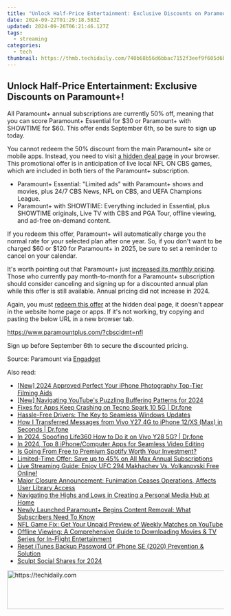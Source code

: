 ```yaml
---
title: "Unlock Half-Price Entertainment: Exclusive Discounts on Paramount+!"
date: 2024-09-22T01:29:18.583Z
updated: 2024-09-26T06:21:46.127Z
tags:
  - streaming
categories:
  - tech
thumbnail: https://thmb.techidaily.com/740b68b56d6bbac7152f3eef9f605d6bffa61f7111e01d3d9d9931aeb1f4b3a1.jpg
---
```


## Unlock Half-Price Entertainment: Exclusive Discounts on Paramount+!

All Paramount+ annual subscriptions are currently 50% off, meaning that you can score Paramount+ Essential for $30 or Paramount+ with SHOWTIME for $60\. This offer ends September 6th, so be sure to sign up today.

 You cannot redeem the 50% discount from the main Paramount+ site or mobile apps. Instead, you need to visit [a hidden deal page](https://paramountplus.qflm.net/c/156932/175360/3065?subId1=UUhtgUeUpU2005044&subId2=ehtg&u=https%3A%2F%2Fwww.paramountplus.com%2F%3Fcbscidmt%3Dnfl) in your browser. This promotional offer is in anticipation of live local NFL ON CBS games, which are included in both tiers of the Paramount+ subscription.

* Paramount+ Essential: "Limited ads" with Paramount+ shows and movies, plus 24/7 CBS News, NFL on CBS, and UEFA Champions League.
* Paramount+ with SHOWTIME: Everything included in Essential, plus SHOWTIME originals, Live TV with CBS and PGA Tour, offline viewing, and ad-free on-demand content.

 If you redeem this offer, Paramount+ will automatically charge you the normal rate for your selected plan after one year. So, if you don't want to be charged $60 or $120 for Paramount+ in 2025, be sure to set a reminder to cancel on your calendar.

 It's worth pointing out that Paramount+ just [increased its monthly pricing](https://android-location-track.techidaily.com/how-to-spy-on-text-messages-from-computer-and-nokia-g22-drfone-by-drfone-virtual-android/). Those who currently pay month-to-month for a Paramount+ subscription should consider canceling and signing up for a discounted annual plan while this offer is still available. Annual pricing did not increase in 2024.

 Again, you must [redeem this offer](https://paramountplus.qflm.net/c/156932/175360/3065?subId1=UUhtgUeUpU2005044&subId2=ehtg&u=https%3A%2F%2Fwww.paramountplus.com%2F%3Fcbscidmt%3Dnfl) at the hidden deal page, it doesn't appear in the website home page or apps. If it's not working, try copying and pasting the below URL in a new browser tab.

https://www.paramountplus.com/?cbscidmt=nfl

 Sign up before September 6th to secure the discounted pricing.

 Source: Paramount via [Engadget](https://www.engadget.com/deals/paramount-annual-subscriptions-are-half-off-right-now-190017186.html)

<ins class="adsbygoogle"
     style="display:block"
     data-ad-format="autorelaxed"
     data-ad-client="ca-pub-7571918770474297"
     data-ad-slot="1223367746"></ins>

<ins class="adsbygoogle"
     style="display:block"
     data-ad-client="ca-pub-7571918770474297"
     data-ad-slot="8358498916"
     data-ad-format="auto"
     data-full-width-responsive="true"></ins>

<span class="atpl-alsoreadstyle">Also read:</span>
<div><ul>
<li><a href="https://fox-friendly.techidaily.com/new-2024-approved-perfect-your-iphone-photography-top-tier-filming-aids/"><u>[New] 2024 Approved Perfect Your iPhone Photography Top-Tier Filming Aids</u></a></li>
<li><a href="https://facebook-clips.techidaily.com/new-navigating-youtubes-puzzling-buffering-patterns-for-2024/"><u>[New] Navigating YouTube's Puzzling Buffering Patterns for 2024</u></a></li>
<li><a href="https://howto.techidaily.com/fixes-for-apps-keep-crashing-on-tecno-spark-10-5g-drfone-by-drfone-fix-android-problems-fix-android-problems/"><u>Fixes for Apps Keep Crashing on Tecno Spark 10 5G | Dr.fone</u></a></li>
<li><a href="https://win-amazing.techidaily.com/hassle-free-drivers-the-key-to-seamless-windows-updates/"><u>Hassle-Free Drivers: The Key to Seamless Windows Updates</u></a></li>
<li><a href="https://blog-min.techidaily.com/how-i-transferred-messages-from-vivo-y27-4g-to-iphone-12xs-max-in-seconds-drfone-by-drfone-transfer-from-android-transfer-from-android/"><u>How I Transferred Messages from Vivo Y27 4G to iPhone 12/XS (Max) in Seconds | Dr.fone</u></a></li>
<li><a href="https://phone-solutions.techidaily.com/in-2024-spoofing-life360-how-to-do-it-on-vivo-y28-5g-drfone-by-drfone-virtual-android/"><u>In 2024, Spoofing Life360 How to Do it on Vivo Y28 5G? | Dr.fone</u></a></li>
<li><a href="https://some-guidance.techidaily.com/in-2024-top-8-iphonecomputer-apps-for-seamless-video-editing/"><u>In 2024, Top 8 iPhone/Computer Apps for Seamless Video Editing</u></a></li>
<li><a href="https://media-tips.techidaily.com/is-going-from-free-to-premium-spotify-worth-your-investment/"><u>Is Going From Free to Premium Spotify Worth Your Investment?</u></a></li>
<li><a href="https://media-tips.techidaily.com/limited-time-offer-save-up-to-45-on-all-max-annual-subscriptions/"><u>Limited-Time Offer: Save up to 45% on All Max Annual Subscriptions</u></a></li>
<li><a href="https://media-tips.techidaily.com/live-streaming-guide-enjoy-ufc-294-makhachev-vs-volkanovski-free-online/"><u>Live Streaming Guide: Enjoy UFC 294 Makhachev Vs. Volkanovski Free Online!</u></a></li>
<li><a href="https://media-tips.techidaily.com/major-closure-announcement-funimation-ceases-operations-affects-user-library-access/"><u>Major Closure Announcement: Funimation Ceases Operations, Affects User Library Access</u></a></li>
<li><a href="https://media-tips.techidaily.com/navigating-the-highs-and-lows-in-creating-a-personal-media-hub-at-home/"><u>Navigating the Highs and Lows in Creating a Personal Media Hub at Home</u></a></li>
<li><a href="https://media-tips.techidaily.com/newly-launched-paramountplus-begins-content-removal-what-subscribers-need-to-know/"><u>Newly Launched Paramount+ Begins Content Removal: What Subscribers Need To Know</u></a></li>
<li><a href="https://media-tips.techidaily.com/nfl-game-fix-get-your-unpaid-preview-of-weekly-matches-on-youtube/"><u>NFL Game Fix: Get Your Unpaid Preview of Weekly Matches on YouTube</u></a></li>
<li><a href="https://media-tips.techidaily.com/offline-viewing-a-comprehensive-guide-to-downloading-movies-and-tv-series-for-in-flight-entertainment/"><u>Offline Viewing: A Comprehensive Guide to Downloading Movies & TV Series for In-Flight Entertainment</u></a></li>
<li><a href="https://ios-unlock.techidaily.com/reset-itunes-backup-password-of-iphone-se-2020-prevention-and-solution-by-drfone-ios/"><u>Reset iTunes Backup Password Of iPhone SE (2020) Prevention & Solution</u></a></li>
<li><a href="https://extra-support.techidaily.com/sculpt-social-shares-for-2024/"><u>Sculpt Social Shares for 2024</u></a></li>
</ul></div>

<!-- affiliate ads begin -->
<a href="https://ephamedtechinc.pxf.io/c/5597632/2137226/26400" target="_top" id="2137226">
  <img src="//a.impactradius-go.com/display-ad/26400-2137226" border="0" alt="https://techidaily.com" width="728" height="90"/>
</a>
<img height="0" width="0" src="https://ephamedtechinc.pxf.io/i/5597632/2137226/26400" style="position:absolute;visibility:hidden;" border="0" />
<!-- affiliate ads end -->


